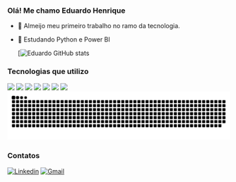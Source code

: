 ### Olá! Me chamo Eduardo Henrique

- 💼 Almeijo meu primeiro trabalho no ramo da tecnologia.
- 🐍 Estudando Python e Power BI

  [![Eduardo GitHub stats](https://github-readme-stats.vercel.app/api?username=EduardoHenriqueB&show_icons=true&theme=tokyonight)

### Tecnologias que utilizo

<div>
<img src="https://img.shields.io/badge/Python-3776AB?style=for-the-badge&logo=python&logoColor=white">
 <img src="https://img.shields.io/badge/Java-ED8B00?style=for-the-badge&logo=openjdk&logoColor=white">
 <img src="https://img.shields.io/badge/React-20232A?style=for-the-badge&logo=react&logoColor=61DAFB">
 <img src="https://img.shields.io/badge/PostgreSQL-316192?style=for-the-badge&logo=postgresql&logoColor=white">
 <img src="https://img.shields.io/badge/SAP-0FAAFF?style=for-the-badge&logo=sap&logoColor=white">
 <img src="https://img.shields.io/badge/Vercel-000000?style=for-the-badge&logo=vercel&logoColor=white">
 <img src="https://img.shields.io/badge/Figma-F24E1E?style=for-the-badge&logo=figma&logoColor=white">
</div>

<picture>
  <source media="(prefers-color-scheme: dark)" srcset="https://raw.githubusercontent.com/EduardoHenriqueB/EduardoHenriqueB/output/github-contribution-grid-snake-dark.svg">
  <source media="(prefers-color-scheme: light)" srcset="https://raw.githubusercontent.com/EduardoHenriqueB/EduardoHenriqueB/output/github-contribution-grid-snake.svg">
  <img alt="github contribution grid snake animation" src="https://raw.githubusercontent.com/EduardoHenriqueB/EduardoHenriqueB/output/github-contribution-grid-snake.svg">
</picture>

### Contatos

[![Linkedin](https://img.shields.io/badge/LinkedIn-0077B5?style=for-the-badge&logo=linkedin&logoColor=white)](https://www.linkedin.com/in/eduardo-henrique-93446022a/)
[![Gmail](https://img.shields.io/badge/Gmail-D14836?style=for-the-badge&logo=gmail&logoColor=white)](mailto:eduardohenrique8148@gmail.com) 



